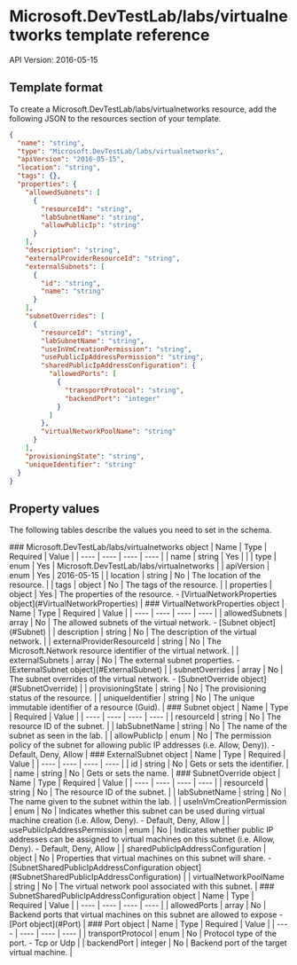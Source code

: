 # Microsoft.DevTestLab/labs/virtualnetworks template reference
API Version: 2016-05-15
## Template format

To create a Microsoft.DevTestLab/labs/virtualnetworks resource, add the following JSON to the resources section of your template.

```json
{
  "name": "string",
  "type": "Microsoft.DevTestLab/labs/virtualnetworks",
  "apiVersion": "2016-05-15",
  "location": "string",
  "tags": {},
  "properties": {
    "allowedSubnets": [
      {
        "resourceId": "string",
        "labSubnetName": "string",
        "allowPublicIp": "string"
      }
    ],
    "description": "string",
    "externalProviderResourceId": "string",
    "externalSubnets": [
      {
        "id": "string",
        "name": "string"
      }
    ],
    "subnetOverrides": [
      {
        "resourceId": "string",
        "labSubnetName": "string",
        "useInVmCreationPermission": "string",
        "usePublicIpAddressPermission": "string",
        "sharedPublicIpAddressConfiguration": {
          "allowedPorts": [
            {
              "transportProtocol": "string",
              "backendPort": "integer"
            }
          ]
        },
        "virtualNetworkPoolName": "string"
      }
    ],
    "provisioningState": "string",
    "uniqueIdentifier": "string"
  }
}
```
## Property values

The following tables describe the values you need to set in the schema.

<a id="Microsoft.DevTestLab/labs/virtualnetworks" />
### Microsoft.DevTestLab/labs/virtualnetworks object
|  Name | Type | Required | Value |
|  ---- | ---- | ---- | ---- |
|  name | string | Yes |  |
|  type | enum | Yes | Microsoft.DevTestLab/labs/virtualnetworks |
|  apiVersion | enum | Yes | 2016-05-15 |
|  location | string | No | The location of the resource. |
|  tags | object | No | The tags of the resource. |
|  properties | object | Yes | The properties of the resource. - [VirtualNetworkProperties object](#VirtualNetworkProperties) |


<a id="VirtualNetworkProperties" />
### VirtualNetworkProperties object
|  Name | Type | Required | Value |
|  ---- | ---- | ---- | ---- |
|  allowedSubnets | array | No | The allowed subnets of the virtual network. - [Subnet object](#Subnet) |
|  description | string | No | The description of the virtual network. |
|  externalProviderResourceId | string | No | The Microsoft.Network resource identifier of the virtual network. |
|  externalSubnets | array | No | The external subnet properties. - [ExternalSubnet object](#ExternalSubnet) |
|  subnetOverrides | array | No | The subnet overrides of the virtual network. - [SubnetOverride object](#SubnetOverride) |
|  provisioningState | string | No | The provisioning status of the resource. |
|  uniqueIdentifier | string | No | The unique immutable identifier of a resource (Guid). |


<a id="Subnet" />
### Subnet object
|  Name | Type | Required | Value |
|  ---- | ---- | ---- | ---- |
|  resourceId | string | No | The resource ID of the subnet. |
|  labSubnetName | string | No | The name of the subnet as seen in the lab. |
|  allowPublicIp | enum | No | The permission policy of the subnet for allowing public IP addresses (i.e. Allow, Deny)). - Default, Deny, Allow |


<a id="ExternalSubnet" />
### ExternalSubnet object
|  Name | Type | Required | Value |
|  ---- | ---- | ---- | ---- |
|  id | string | No | Gets or sets the identifier. |
|  name | string | No | Gets or sets the name. |


<a id="SubnetOverride" />
### SubnetOverride object
|  Name | Type | Required | Value |
|  ---- | ---- | ---- | ---- |
|  resourceId | string | No | The resource ID of the subnet. |
|  labSubnetName | string | No | The name given to the subnet within the lab. |
|  useInVmCreationPermission | enum | No | Indicates whether this subnet can be used during virtual machine creation (i.e. Allow, Deny). - Default, Deny, Allow |
|  usePublicIpAddressPermission | enum | No | Indicates whether public IP addresses can be assigned to virtual machines on this subnet (i.e. Allow, Deny). - Default, Deny, Allow |
|  sharedPublicIpAddressConfiguration | object | No | Properties that virtual machines on this subnet will share. - [SubnetSharedPublicIpAddressConfiguration object](#SubnetSharedPublicIpAddressConfiguration) |
|  virtualNetworkPoolName | string | No | The virtual network pool associated with this subnet. |


<a id="SubnetSharedPublicIpAddressConfiguration" />
### SubnetSharedPublicIpAddressConfiguration object
|  Name | Type | Required | Value |
|  ---- | ---- | ---- | ---- |
|  allowedPorts | array | No | Backend ports that virtual machines on this subnet are allowed to expose - [Port object](#Port) |


<a id="Port" />
### Port object
|  Name | Type | Required | Value |
|  ---- | ---- | ---- | ---- |
|  transportProtocol | enum | No | Protocol type of the port. - Tcp or Udp |
|  backendPort | integer | No | Backend port of the target virtual machine. |

